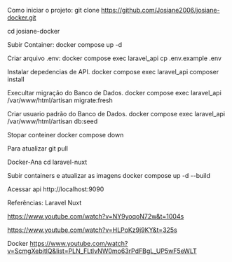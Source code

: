 Como iniciar o projeto: 
git clone https://github.com/Josiane2006/josiane-docker.git

cd josiane-docker

Subir Container:
docker compose up -d

Criar arquivo .env:
docker compose exec laravel_api cp .env.example .env

Instalar depedencias de API. docker compose exec laravel_api composer install

Execultar migração do Banco de Dados. docker compose exec laravel_api /var/www/html/artisan migrate:fresh

Criar usuario padrão do Banco de Dados. docker compose exec laravel_api /var/www/html/artisan db:seed

Stopar conteiner docker compose down

Para atualizar git pull

Docker-Ana cd laravel-nuxt

Subir containers e atualizar as imagens docker compose up -d --build

Acessar api http://localhost:9090

Referências: Laravel Nuxt

https://www.youtube.com/watch?v=NY9yoqoN72w&t=1004s

https://www.youtube.com/watch?v=HLPoKz9j9KY&t=325s

Docker https://www.youtube.com/watch?v=ScmgXebitlQ&list=PLN_FLtIvNW0mo63rPdFBgL_UP5wF5eWLT
